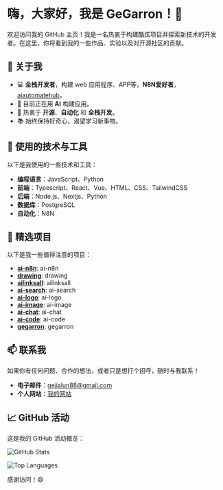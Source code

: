 # 嗨，大家好，我是 GeGarron！👋

欢迎访问我的 GitHub 主页！我是一名热衷于构建酷炫项目并探索新技术的开发者。在这里，你将看到我的一些作品、实验以及对开源社区的贡献。

## 🚀 关于我

- 💻 **全栈开发者**，构建 web 应用程序、APP等，**N8N爱好者**，[aiautomatehub](https://aiautomatehub.org/zh)。
- 🌱 目前正在用 **AI** 构建应用。
- 🎯 热衷于 **开源**、**自动化** 和 **全栈开发**。
- 📚 始终保持好奇心，渴望学习新事物。
  
  
## 🔧 使用的技术与工具

以下是我使用的一些技术和工具：

- **编程语言**：JavaScript、Python
- **前端**：Typescript、React、Vue、HTML、CSS、TailwindCSS
- **后端**：Node.js、Nextjs、Python
- **数据库**：PostgreSQL
- **自动化**：N8N

## 📂 精选项目

以下是我一些值得注意的项目：

- **[ai-n8n](https://github.com/geallenboy/ai-n8n)**: ai-n8n
- **[drawing](https://github.com/geallenboy/drawing)**: drawing
- **[ailinksall](https://github.com/geallenboy/ailinksall)**: ailinksall
- **[ai-search](https://github.com/geallenboy/ai-search)**: ai-search
- **[ai-logo](https://github.com/geallenboy/ai-logo)**: ai-logo
- **[ai-image](https://github.com/geallenboy/ai-image)**: ai-image
- **[ai-chat](https://github.com/geallenboy/ai-resume)**: ai-chat
- **[ai-code](https://github.com/geallenboy/ai-code)**: ai-code
- **[gegarron](https://github.com/geallenboy/gegarron)**: gegarron


## 📫 联系我

如果你有任何问题、合作的想法，或者只是想打个招呼，随时与我联系！

- **电子邮件**：[gejialun88@gmail.com](mailto:gejialun88@gmail.com)
- **个人网站**：[我的网站](https://gegarron.com)

## 📈 GitHub 活动

这是我的 GitHub 活动概览：

![GitHub Stats](https://github-readme-stats.vercel.app/api?username=geallenboy&show_icons=true&theme=radical)

![Top Languages](https://github-readme-stats.vercel.app/api/top-langs/?username=geallenboy&layout=compact&theme=radical)




感谢访问！😄

